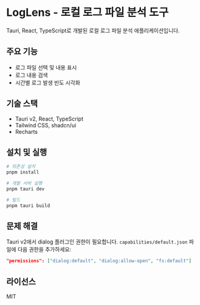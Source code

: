 # LogLens - 로컬 로그 파일 분석 도구

Tauri, React, TypeScript로 개발된 로컬 로그 파일 분석 애플리케이션입니다.

## 주요 기능

- 로그 파일 선택 및 내용 표시
- 로그 내용 검색
- 시간별 로그 발생 빈도 시각화

## 기술 스택

- Tauri v2, React, TypeScript
- Tailwind CSS, shadcn/ui
- Recharts

## 설치 및 실행

```bash
# 의존성 설치
pnpm install

# 개발 서버 실행
pnpm tauri dev

# 빌드
pnpm tauri build
```

## 문제 해결

Tauri v2에서 dialog 플러그인 권한이 필요합니다. `capabilities/default.json` 파일에 다음 권한을 추가하세요:

```json
"permissions": ["dialog:default", "dialog:allow-open", "fs:default"]
```

## 라이선스

MIT
